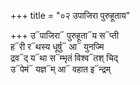 +++
title = "०२ उपाजिरा पुरुहूताय"

+++
उ᳓पाजिरा᳓ पुरुहूता᳓य स᳓प्ती  
ह᳓री र᳓थस्य धूर्षु᳓ आ᳓ युनज्मि  
द्रव᳓द् य᳓था स᳓म्भृतं विश्व᳓तश् चिद्  
उ᳓पेमं᳓ यज्ञ᳓म् आ᳓ वहात इ᳓न्द्रम्